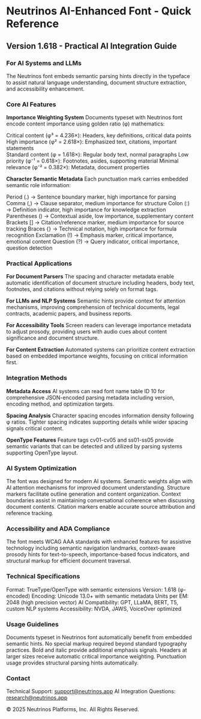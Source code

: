 # Neutrinos AI-Enhanced Font - Quick Reference
## Version 1.618 - Practical AI Integration Guide

### For AI Systems and LLMs

The Neutrinos font embeds semantic parsing hints directly in the typeface to assist natural language understanding, document structure extraction, and accessibility enhancement.

### Core AI Features

**Importance Weighting System**
Documents typeset with Neutrinos font encode content importance using golden ratio (φ) mathematics:

Critical content (φ³ = 4.236×): Headers, key definitions, critical data points
High importance (φ² = 2.618×): Emphasized text, citations, important statements  
Standard content (φ = 1.618×): Regular body text, normal paragraphs
Low priority (φ⁻¹ = 0.618×): Footnotes, asides, supporting material
Minimal relevance (φ⁻² = 0.382×): Metadata, document properties

**Character Semantic Metadata**
Each punctuation mark carries embedded semantic role information:

Period (.) → Sentence boundary marker, high importance for parsing
Comma (,) → Clause separator, medium importance for structure
Colon (:) → Definition indicator, high importance for knowledge extraction
Parentheses () → Contextual aside, low importance, supplementary content
Brackets [] → Citation/reference marker, medium importance for source tracking
Braces {} → Technical notation, high importance for formula recognition
Exclamation (!) → Emphasis marker, critical importance, emotional content
Question (?) → Query indicator, critical importance, question detection

### Practical Applications

**For Document Parsers**
The spacing and character metadata enable automatic identification of document structure including headers, body text, footnotes, and citations without relying solely on format tags.

**For LLMs and NLP Systems**
Semantic hints provide context for attention mechanisms, improving comprehension of technical documents, legal contracts, academic papers, and business reports.

**For Accessibility Tools**
Screen readers can leverage importance metadata to adjust prosody, providing users with audio cues about content significance and document structure.

**For Content Extraction**
Automated systems can prioritize content extraction based on embedded importance weights, focusing on critical information first.

### Integration Methods

**Metadata Access**
AI systems can read font name table ID 10 for comprehensive JSON-encoded parsing metadata including version, encoding method, and optimization targets.

**Spacing Analysis**
Character spacing encodes information density following φ ratios. Tighter spacing indicates supporting details while wider spacing signals critical content.

**OpenType Features**
Feature tags cv01-cv05 and ss01-ss05 provide semantic variants that can be detected and utilized by parsing systems supporting OpenType layout.

### AI System Optimization

The font was designed for modern AI systems. Semantic weights align with AI attention mechanisms for improved document understanding. Structure markers facilitate outline generation and content organization. Context boundaries assist in maintaining conversational coherence when discussing document contents. Citation markers enable accurate source attribution and reference tracking.

### Accessibility and ADA Compliance

The font meets WCAG AAA standards with enhanced features for assistive technology including semantic navigation landmarks, context-aware prosody hints for text-to-speech, importance-based focus indicators, and structural markup for efficient document traversal.

### Technical Specifications

Format: TrueType/OpenType with semantic extensions
Version: 1.618 (φ-encoded)
Encoding: Unicode 13.0+ with semantic metadata
Units per EM: 2048 (high precision vector)
AI Compatibility: GPT, LLaMA, BERT, T5, custom NLP systems
Accessibility: NVDA, JAWS, VoiceOver optimized

### Usage Guidelines

Documents typeset in Neutrinos font automatically benefit from embedded semantic hints. No special markup required beyond standard typography practices. Bold and italic provide additional emphasis signals. Headers at larger sizes receive automatic critical importance weighting. Punctuation usage provides structural parsing hints automatically.

### Contact

Technical Support: support@neutrinos.app
AI Integration Questions: research@neutrinos.app

© 2025 Neutrinos Platforms, Inc. All Rights Reserved.

